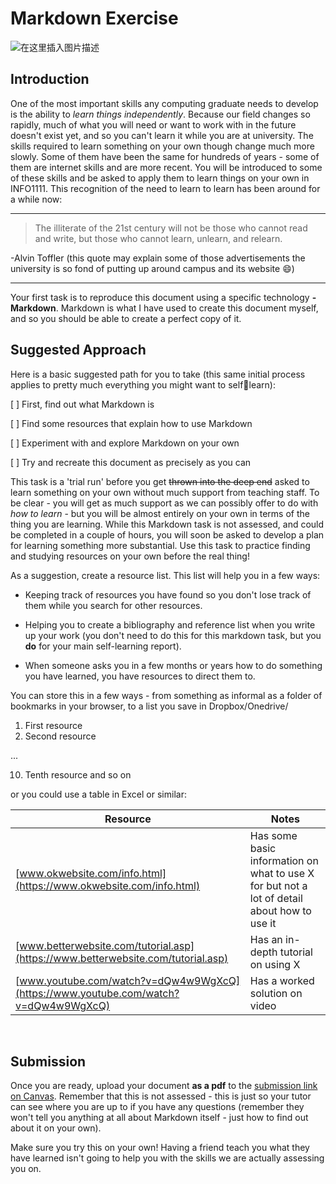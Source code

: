 
# Markdown Exercise

![在这里插入图片描述](https://img-blog.csdnimg.cn/2021031419470326.png)


## Introduction
One of the most important skills any computing graduate needs to develop is the ability to *learn things independently*. Because our field changes so rapidly, much of what you will need or want to work with in the future doesn't exist yet, and so you can't learn it while you are at university.
The skills required to learn something on your own though change much more slowly. Some of them have been the same for hundreds of years - some of them are internet skills and are more recent. You will be introduced to some of these skills and be asked to apply them to learn things on your own in INFO1111.
This recognition of the need to learn to learn has been around for a while now:

---
> The illiterate of the 21st century will not be those who cannot read and write, but those who cannot learn, unlearn, and relearn.

-Alvin Toffler
(this quote may explain some of those advertisements the university is so fond of putting up around campus and its website 😄)

---

Your first task is to reproduce this document using a specific technology **- Markdown**. Markdown is what I have used to create this document myself, and so you should be able to create a perfect copy of it.

## Suggested Approach

Here is a basic suggested path for you to take (this same initial process applies to pretty much everything you might want to selflearn):

[ ] First, find out what Markdown is

[ ] Find some resources that explain how to use Markdown

[ ] Experiment with and explore Markdown on your own
 
[ ] Try and recreate this document as precisely as you can

This task is a 'trial run' before you get ~~thrown into the deep end~~ asked to learn something on your own without much support from teaching staff. To be clear - you will get as much support as we can possibly offer to do with *how to learn* - but you will be almost entirely on your own in terms of the thing you are learning. While this Markdown task is not assessed, and could be completed in a couple of hours, you will soon be asked to develop a plan for learning something more substantial. Use this task to practice finding and studying resources on your own before the real thing!

As a suggestion, create a resource list. This list will help you in a few ways:

* Keeping track of resources you have found so you don't lose track of them while you search for other resources.
* Helping you to create a bibliography and reference list when you write up your work (you don't need to do this for this markdown task, but you **do** for your main self-learning report).

* When someone asks you in a few months or years how to do something you have learned, you have resources to direct them to.

You can store this in a few ways - from something as informal as a folder of bookmarks in your browser, to a list you save in Dropbox/Onedrive/

1. First resource
2. Second resource

...

10. Tenth resource and so on


or you could use a table in Excel or similar:

|  Resource   | Notes  |
|  ----  | ----  |
| [www.okwebsite.com/info.html](https://www.okwebsite.com/info.html) | Has some basic information on what to use X for but not a lot of detail about how to use it |
| [www.betterwebsite.com/tutorial.asp](https://www.betterwebsite.com/tutorial.asp)  | Has an in-depth tutorial on using X |
| [www.youtube.com/watch?v=dQw4w9WgXcQ](https://www.youtube.com/watch?v=dQw4w9WgXcQ) | Has a worked solution on video |

<br>

## Submission

Once you are ready, upload your document **as a pdf** to the [submission link on Canvas](https://canvas.sydney.edu.au/courses/30098/assignments/283513). Remember that this is not assessed - this is just so your tutor can see where you are up to if you have any questions (remember they won't tell you anything at all about Markdown itself - just how to find out about it on your own).

Make sure you try this on your own! Having a friend teach you what they have learned isn't going to help you with the skills we are actually assessing you on.
